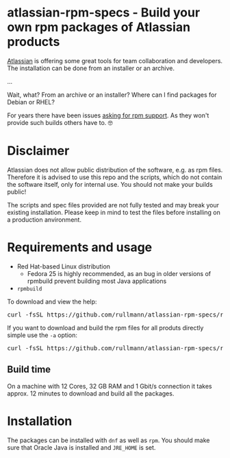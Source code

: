 # atlassian-rpm-specs - Build your own rpm packages of Atlassian products

[Atlassian](https://www.atlassian.com/) is offering some great tools for team collaboration and developers.
The installation can be done from an installer or an archive.

...

Wait, what? From an archive or an installer?
Where can I find packages for Debian or RHEL?

For years there have been issues [asking for rpm support](https://jira.atlassian.com/browse/CONFSERVER-36902).
As they won't provide such builds others have to. 🤓

# Disclaimer

Atlassian does not allow public distribution of the software, e.g. as rpm files.
Therefore it is advised to use this repo and the scripts, which do not contain the software itself, only for internal use.
You should not make your builds public!

The scripts and spec files provided are not fully tested and may break your existing installation.
Please keep in mind to test the files before installing on a production anvironment.

# Requirements and usage

* Red Hat-based Linux distribution
  * Fedora 25 is highly recommended, as an bug in older versions of rpmbuild prevent building most Java applications
* `rpmbuild`

To download and view the help:

<pre>
curl -fsSL https://github.com/rullmann/atlassian-rpm-specs/raw/master/atlassian-rpm-build.sh | sh -h
</pre>

If you want to download and build the rpm files for all produts directly simple use the `-a` option:

<pre>
curl -fsSL https://github.com/rullmann/atlassian-rpm-specs/raw/master/atlassian-rpm-build.sh | bash -s -- -a
</pre>

## Build time

On a machine with 12 Cores, 32 GB RAM and 1 Gbit/s connection it takes approx. 12 minutes to download and build all the packages.

# Installation

The packages can be installed with `dnf` as well as `rpm`.
You should make sure that Oracle Java is installed and `JRE_HOME` is set.
